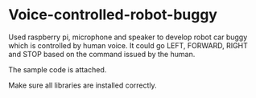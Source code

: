 # Voice-controlled-robot-buggy
Used raspberry pi, microphone and speaker to develop robot car buggy which is controlled by human voice. It could go LEFT, FORWARD, RIGHT and STOP based on the command issued by the human.

The sample code is attached.

Make sure all libraries are installed correctly.

